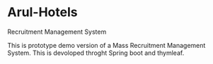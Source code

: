 # Arul-Hotels
Recruitment Management System 

This is prototype demo version of a Mass Recruitment Management System.
This is devoloped throght Spring boot and thymleaf. 
